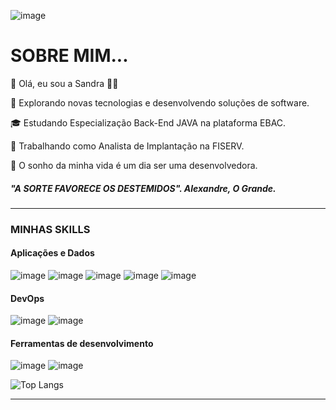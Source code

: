                                         
![image](https://github.com/user-attachments/assets/cea1f236-60ef-4273-acc8-ff5152eb06cd)


<h1>SOBRE MIM...</h1>

👋 Olá, eu sou a Sandra 🧜‍♀️                                               

🤔 Explorando novas tecnologias e desenvolvendo soluções de software. 

🎓 Estudando Especialização Back-End JAVA na plataforma EBAC.

💼 Trabalhando como Analista de Implantação na FISERV.

🥰 O sonho da minha vida é um dia ser uma desenvolvedora. 

<h5>"A SORTE FAVORECE OS DESTEMIDOS". Alexandre, O Grande.</h5>

  ---------------------------------------------------------------------------------------------------

<h3>MINHAS SKILLS</h3>

<h4>Aplicações e Dados</h4>

![image](https://github.com/user-attachments/assets/c6184009-11cd-42ed-8f92-f0de1f7fdab0) ![image](https://github.com/user-attachments/assets/77d773af-51b9-4000-8246-65917d6b7bf9) ![image](https://github.com/user-attachments/assets/6a6912cd-e292-471a-ae1a-eed937b110e3)
 ![image](https://github.com/user-attachments/assets/63c46e66-15fc-419e-920b-ec1b6e70406d) ![image](https://github.com/user-attachments/assets/1e7d4509-1a9b-433e-87d4-b2c79f319c8d)

<h4>DevOps</h4>

![image](https://github.com/user-attachments/assets/1ca29bcf-3416-42c7-8a99-8afcf9cf2943) ![image](https://github.com/user-attachments/assets/3877bc84-a38c-444c-841e-b88b8863c36b)

<h4>Ferramentas de desenvolvimento</h4>

![image](https://github.com/user-attachments/assets/0932e13f-a07c-4fae-9762-5aaef063ec81) ![image](https://github.com/user-attachments/assets/53e3fc10-f4c3-48b0-9701-a84e188b1ffc)

![Top Langs](https://github-readme-stats.vercel.app/api/top-langs/?username=SannSerenna&layout=compact&langs_count=6&theme=tokyonight)

 -------------------------------------------------------------------------------------------------------

 








